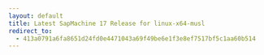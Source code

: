 ```yaml
---
layout: default
title: Latest SapMachine 17 Release for linux-x64-musl
redirect_to:
  - 413a0791a6fa8651d24fd0e4471043a69f49be6e1f3e8ef7517bf5c1aa60b514
---
```

